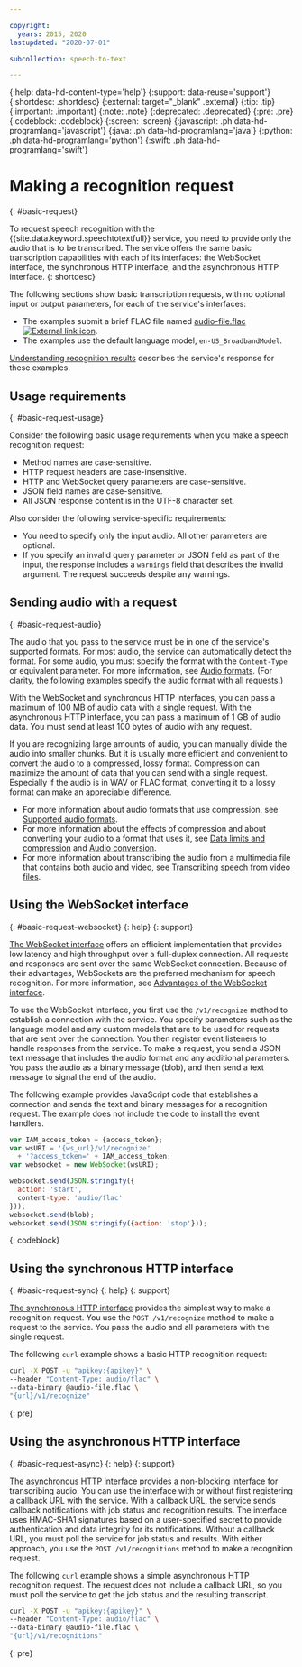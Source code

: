 ```yaml
---

copyright:
  years: 2015, 2020
lastupdated: "2020-07-01"

subcollection: speech-to-text

---
```


{:help: data-hd-content-type='help'}
{:support: data-reuse='support'}
{:shortdesc: .shortdesc}
{:external: target="_blank" .external}
{:tip: .tip}
{:important: .important}
{:note: .note}
{:deprecated: .deprecated}
{:pre: .pre}
{:codeblock: .codeblock}
{:screen: .screen}
{:javascript: .ph data-hd-programlang='javascript'}
{:java: .ph data-hd-programlang='java'}
{:python: .ph data-hd-programlang='python'}
{:swift: .ph data-hd-programlang='swift'}

# Making a recognition request
{: #basic-request}

To request speech recognition with the {{site.data.keyword.speechtotextfull}} service, you need to provide only the audio that is to be transcribed. The service offers the same basic transcription capabilities with each of its interfaces: the WebSocket interface, the synchronous HTTP interface, and the asynchronous HTTP interface.
{: shortdesc}

The following sections show basic transcription requests, with no optional input or output parameters, for each of the service's interfaces:

-   The examples submit a brief FLAC file named <a target="_blank" href="https://watson-developer-cloud.github.io/doc-tutorial-downloads/speech-to-text/audio-file.flac" download="audio-file.flac">audio-file.flac <img src="../icons/launch-glyph.svg" alt="External link icon" title="External link icon"></a>.
-   The examples use the default language model, `en-US_BroadbandModel`.

[Understanding recognition results](/docs/speech-to-text?topic=speech-to-text-basic-response) describes the service's response for these examples.

## Usage requirements
{: #basic-request-usage}

Consider the following basic usage requirements when you make a speech recognition request:

-   Method names are case-sensitive.
-   HTTP request headers are case-insensitive.
-   HTTP and WebSocket query parameters are case-sensitive.
-   JSON field names are case-sensitive.
-   All JSON response content is in the UTF-8 character set.

Also consider the following service-specific requirements:

-   You need to specify only the input audio. All other parameters are optional.
-   If you specify an invalid query parameter or JSON field as part of the input, the response includes a `warnings` field that describes the invalid argument. The request succeeds despite any warnings.

## Sending audio with a request
{: #basic-request-audio}

The audio that you pass to the service must be in one of the service's supported formats. For most audio, the service can automatically detect the format. For some audio, you must specify the format with the `Content-Type` or equivalent parameter. For more information, see [Audio formats](/docs/speech-to-text?topic=speech-to-text-audio-formats). (For clarity, the following examples specify the audio format with all requests.)

With the WebSocket and synchronous HTTP interfaces, you can pass a maximum of 100 MB of audio data with a single request. With the asynchronous HTTP interface, you can pass a maximum of 1 GB of audio data. You must send at least 100 bytes of audio with any request.

If you are recognizing large amounts of audio, you can manually divide the audio into smaller chunks. But it is usually more efficient and convenient to convert the audio to a compressed, lossy format. Compression can maximize the amount of data that you can send with a single request. Especially if the audio is in WAV or FLAC format, converting it to a lossy format can make an appreciable difference.

-   For more information about audio formats that use compression, see [Supported audio formats](/docs/speech-to-text?topic=speech-to-text-audio-formats#formats).
-   For more information about the effects of compression and about converting your audio to a format that uses it, see [Data limits and compression](/docs/speech-to-text?topic=speech-to-text-audio-formats#limits) and [Audio conversion](/docs/speech-to-text?topic=speech-to-text-audio-formats#conversion).
-   For more information about transcribing the audio from a multimedia file that contains both audio and video, see [Transcribing speech from video files](/docs/speech-to-text?topic=speech-to-text-audio-formats#videoFiles).

## Using the WebSocket interface
{: #basic-request-websocket}
{: help}
{: support}

[The WebSocket interface](/docs/speech-to-text?topic=speech-to-text-websockets) offers an efficient implementation that provides low latency and high throughput over a full-duplex connection. All requests and responses are sent over the same WebSocket connection. Because of their advantages, WebSockets are the preferred mechanism for speech recognition. For more information, see [Advantages of the WebSocket interface](/docs/speech-to-text?topic=speech-to-text-developerOverview#advantages).

To use the WebSocket interface, you first use the `/v1/recognize` method to establish a connection with the service. You specify parameters such as the language model and any custom models that are to be used for requests that are sent over the connection. You then register event listeners to handle responses from the service. To make a request, you send a JSON text message that includes the audio format and any additional parameters. You pass the audio as a binary message (blob), and then send a text message to signal the end of the audio.

The following example provides JavaScript code that establishes a connection and sends the text and binary messages for a recognition request. The example does not include the code to install the event handlers.

```javascript
var IAM_access_token = {access_token};
var wsURI = '{ws_url}/v1/recognize'
  + '?access_token=' + IAM_access_token;
var websocket = new WebSocket(wsURI);

websocket.send(JSON.stringify({
  action: 'start',
  content-type: 'audio/flac'
}));
websocket.send(blob);
websocket.send(JSON.stringify({action: 'stop'}));
```
{: codeblock}

## Using the synchronous HTTP interface
{: #basic-request-sync}
{: help}
{: support}

[The synchronous HTTP interface](/docs/speech-to-text?topic=speech-to-text-http) provides the simplest way to make a recognition request. You use the `POST /v1/recognize` method to make a request to the service. You pass the audio and all parameters with the single request.

The following `curl` example shows a basic HTTP recognition request:

```bash
curl -X POST -u "apikey:{apikey}" \
--header "Content-Type: audio/flac" \
--data-binary @audio-file.flac \
"{url}/v1/recognize"
```
{: pre}

## Using the asynchronous HTTP interface
{: #basic-request-async}
{: help}
{: support}

[The asynchronous HTTP interface](/docs/speech-to-text?topic=speech-to-text-async) provides a non-blocking interface for transcribing audio. You can use the interface with or without first registering a callback URL with the service. With a callback URL, the service sends callback notifications with job status and recognition results. The interface uses HMAC-SHA1 signatures based on a user-specified secret to provide authentication and data integrity for its notifications. Without a callback URL, you must poll the service for job status and results. With either approach, you use the `POST /v1/recognitions` method to make a recognition request.

The following `curl` example shows a simple asynchronous HTTP recognition request. The request does not include a callback URL, so you must poll the service to get the job status and the resulting transcript.

```bash
curl -X POST -u "apikey:{apikey}" \
--header "Content-Type: audio/flac" \
--data-binary @audio-file.flac \
"{url}/v1/recognitions"
```
{: pre}

